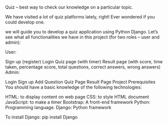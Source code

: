 Quiz – best way to check our knowledge on a particular topic.

We have visited a lot of quiz platforms lately, right! Ever wondered if you could develop one.

we will guide you to develop a quiz application using Python Django. Let’s see what all functionalities we have in this project (for two roles – user and admin):

User:

Sign up (register)
Login
Quiz page (with timer)
Result page (with score, time taken, percentage score, total questions, correct answers, wrong answers)
Admin:

Login
Sign up
Add Question
Quiz Page
Result Page
Project Prerequisites
You should have a basic knowledge of the following technologies:

HTML: to display content on web page
CSS: to style HTML document
JavaScript: to make a timer
Bootstrap: A front-end framework
Python: Programming language.
Django: Python framework

To install Django:
pip install Django
